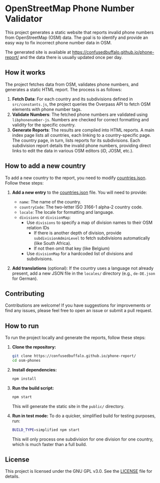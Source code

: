 # OpenStreetMap Phone Number Validator

This project generates a static website that reports invalid phone numbers from OpenStreetMap (OSM) data. The goal is to identify and provide an easy way to fix incorrect phone number data in OSM.

The generated site is available at https://confusedbuffalo.github.io/phone-report/ and the data there is usually updated once per day.

## How it works

The project fetches data from OSM, validates phone numbers, and generates a static HTML report. The process is as follows:

1.  **Fetch Data**: For each country and its subdivisions defined in `src/constants.js`, the project queries the Overpass API to fetch OSM elements with phone number tags.
2.  **Validate Numbers**: The fetched phone numbers are validated using `libphonenumber-js`. Numbers are checked for correct formatting and validity for the specific country.
3.  **Generate Reports**: The results are compiled into HTML reports. A main index page lists all countries, each linking to a country-specific page. The country page, in turn, lists reports for its subdivisions. Each subdivision report details the invalid phone numbers, providing direct links to edit the data in various OSM editors (iD, JOSM, etc.).

## How to add a new country

To add a new country to the report, you need to modify [countries.json](/src/data/countries.json). Follow these steps:

1.  **Add a new entry** to the [countries.json](/src/data/countries.json) file. You will need to provide:
    *   `name`: The name of the country.
    *   `countryCode`: The two-letter ISO 3166-1 alpha-2 country code.
    *   `locale`: The locale for formatting and language.
    *   `divisions` or `divisionMap`:
        *   Use `divisions` to specify a map of division names to their OSM relation IDs
            *  If there is another depth of division, provide `subdivisionAdminLevel` to fetch subdivisions automatically (like South Africa).
            *  If not then omit that key (like Belgium)
        *   Use `divisionMap` for a hardcoded list of divisions and subdivisions.

2.  **Add translations** (optional): If the country uses a language not already present, add a new JSON file in the `locales/` directory (e.g., `de-DE.json` for German).

## Contributing

Contributions are welcome! If you have suggestions for improvements or find any issues, please feel free to open an issue or submit a pull request.

## How to run

To run the project locally and generate the reports, follow these steps:

1.  **Clone the repository:**
    ```bash
    git clone https://confusedbuffalo.github.io/phone-report/
    cd osm-phones
    ```

2.  **Install dependencies:**
    ```bash
    npm install
    ```

3.  **Run the build script:**
    ```bash
    npm start
    ```
    This will generate the static site in the `public/` directory.

4.  **Run in test mode:**
    To do a quicker, simplified build for testing purposes, run:
    ```bash
    BUILD_TYPE=simplified npm start
    ```
    This will only process one subdivision for one division for one country, which is much faster than a full build.

## License

This project is licensed under the GNU GPL v3.0. See the [LICENSE](LICENSE) file for details.